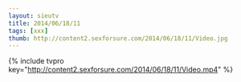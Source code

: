 ```yaml
--- 
layout: sieutv
title: 2014/06/18/11
tags: [xxx]
thumb: http://content2.sexforsure.com/2014/06/18/11/Video.jpg
---
```

{% include tvpro key="http://content2.sexforsure.com/2014/06/18/11/Video.mp4" %} 
